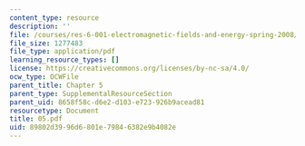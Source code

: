 ```yaml
---
content_type: resource
description: ''
file: /courses/res-6-001-electromagnetic-fields-and-energy-spring-2008/89802d3996d6801e79846382e9b4082e_05.pdf
file_size: 1277483
file_type: application/pdf
learning_resource_types: []
license: https://creativecommons.org/licenses/by-nc-sa/4.0/
ocw_type: OCWFile
parent_title: Chapter 5
parent_type: SupplementalResourceSection
parent_uid: 8658f58c-d6e2-d103-e723-926b9acead81
resourcetype: Document
title: 05.pdf
uid: 89802d39-96d6-801e-7984-6382e9b4082e
---
```


